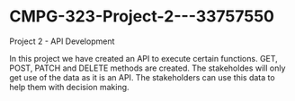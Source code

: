 # CMPG-323-Project-2---33757550
Project 2 - API Development

In this project we have created an API to execute certain functions. GET, POST, PATCH and DELETE methods are created. The stakeholdes will only get use of the data as it is an API. The stakeholders can use this data to help them with decision making.